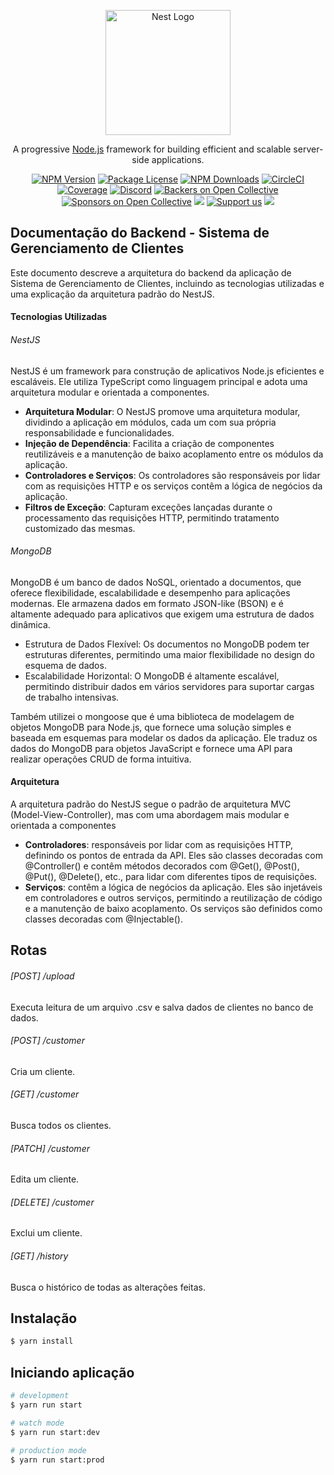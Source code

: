 <p align="center">
  <a href="http://nestjs.com/" target="blank"><img src="https://nestjs.com/img/logo-small.svg" width="200" alt="Nest Logo" /></a>
</p>

[circleci-image]: https://img.shields.io/circleci/build/github/nestjs/nest/master?token=abc123def456
[circleci-url]: https://circleci.com/gh/nestjs/nest

  <p align="center">A progressive <a href="http://nodejs.org" target="_blank">Node.js</a> framework for building efficient and scalable server-side applications.</p>
    <p align="center">
<a href="https://www.npmjs.com/~nestjscore" target="_blank"><img src="https://img.shields.io/npm/v/@nestjs/core.svg" alt="NPM Version" /></a>
<a href="https://www.npmjs.com/~nestjscore" target="_blank"><img src="https://img.shields.io/npm/l/@nestjs/core.svg" alt="Package License" /></a>
<a href="https://www.npmjs.com/~nestjscore" target="_blank"><img src="https://img.shields.io/npm/dm/@nestjs/common.svg" alt="NPM Downloads" /></a>
<a href="https://circleci.com/gh/nestjs/nest" target="_blank"><img src="https://img.shields.io/circleci/build/github/nestjs/nest/master" alt="CircleCI" /></a>
<a href="https://coveralls.io/github/nestjs/nest?branch=master" target="_blank"><img src="https://coveralls.io/repos/github/nestjs/nest/badge.svg?branch=master#9" alt="Coverage" /></a>
<a href="https://discord.gg/G7Qnnhy" target="_blank"><img src="https://img.shields.io/badge/discord-online-brightgreen.svg" alt="Discord"/></a>
<a href="https://opencollective.com/nest#backer" target="_blank"><img src="https://opencollective.com/nest/backers/badge.svg" alt="Backers on Open Collective" /></a>
<a href="https://opencollective.com/nest#sponsor" target="_blank"><img src="https://opencollective.com/nest/sponsors/badge.svg" alt="Sponsors on Open Collective" /></a>
  <a href="https://paypal.me/kamilmysliwiec" target="_blank"><img src="https://img.shields.io/badge/Donate-PayPal-ff3f59.svg"/></a>
    <a href="https://opencollective.com/nest#sponsor"  target="_blank"><img src="https://img.shields.io/badge/Support%20us-Open%20Collective-41B883.svg" alt="Support us"></a>
  <a href="https://twitter.com/nestframework" target="_blank"><img src="https://img.shields.io/twitter/follow/nestframework.svg?style=social&label=Follow"></a>
</p>
  <!--[![Backers on Open Collective](https://opencollective.com/nest/backers/badge.svg)](https://opencollective.com/nest#backer)
  [![Sponsors on Open Collective](https://opencollective.com/nest/sponsors/badge.svg)](https://opencollective.com/nest#sponsor)-->

## Documentação do Backend - Sistema de Gerenciamento de Clientes

Este documento descreve a arquitetura do backend da aplicação de Sistema de Gerenciamento de Clientes, incluindo as tecnologias utilizadas e uma explicação da arquitetura padrão do NestJS.

#### Tecnologias Utilizadas


###### NestJS

NestJS é um framework para construção de aplicativos Node.js eficientes e escaláveis. Ele utiliza TypeScript como linguagem principal e adota uma arquitetura modular e orientada a componentes.
- **Arquitetura Modular**: O NestJS promove uma arquitetura modular, dividindo a aplicação em módulos, cada um com sua própria responsabilidade e funcionalidades.
- **Injeção de Dependência**: Facilita a criação de componentes reutilizáveis e a manutenção de baixo acoplamento entre os módulos da aplicação.
- **Controladores e Serviços**: Os controladores são responsáveis por lidar com as requisições HTTP e os serviços contêm a lógica de negócios da aplicação.
- **Filtros de Exceção**: Capturam exceções lançadas durante o processamento das requisições HTTP, permitindo tratamento customizado das mesmas.

###### MongoDB
MongoDB é um banco de dados NoSQL, orientado a documentos, que oferece flexibilidade, escalabilidade e desempenho para aplicações modernas. Ele armazena dados em formato JSON-like (BSON) e é altamente adequado para aplicativos que exigem uma estrutura de dados dinâmica.

- Estrutura de Dados Flexível: Os documentos no MongoDB podem ter estruturas diferentes, permitindo uma maior flexibilidade no design do esquema de dados.
- Escalabilidade Horizontal: O MongoDB é altamente escalável, permitindo distribuir dados em vários servidores para suportar cargas de trabalho intensivas.

Também utilizei o mongoose que é uma biblioteca de modelagem de objetos MongoDB para Node.js, que fornece uma solução simples e baseada em esquemas para modelar os dados da aplicação. Ele traduz os dados do MongoDB para objetos JavaScript e fornece uma API para realizar operações CRUD de forma intuitiva.

#### Arquitetura
A arquitetura padrão do NestJS segue o padrão de arquitetura MVC (Model-View-Controller), mas com uma abordagem mais modular e orientada a componentes
- **Controladores**: responsáveis por lidar com as requisições HTTP, definindo os pontos de entrada da API. Eles são classes decoradas com @Controller() e contêm métodos decorados com @Get(), @Post(), @Put(), @Delete(), etc., para lidar com diferentes tipos de requisições.
- **Serviços**: contêm a lógica de negócios da aplicação. Eles são injetáveis em controladores e outros serviços, permitindo a reutilização de código e a manutenção de baixo acoplamento. Os serviços são definidos como classes decoradas com @Injectable().

## Rotas

###### [POST] /upload
Executa leitura de um arquivo .csv e salva dados de clientes no banco de dados.
###### [POST] /customer
Cria um cliente.
###### [GET] /customer
Busca todos os clientes.
###### [PATCH] /customer
Edita um cliente.
###### [DELETE] /customer
Exclui um cliente.
###### [GET] /history
Busca o histórico de todas as alterações feitas.

## Instalação

```bash
$ yarn install
```

## Iniciando aplicação

```bash
# development
$ yarn run start

# watch mode
$ yarn run start:dev

# production mode
$ yarn run start:prod
```
